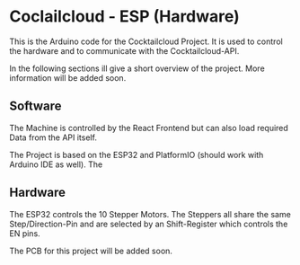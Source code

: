 # Coclailcloud - ESP (Hardware)

This is the Arduino code for the Cocktailcloud Project. It is used to control the hardware and to communicate with the Cocktailcloud-API.

In the following sections ill give a short overview of the project. More information will be added soon.

## Software
The Machine is controlled by the React Frontend but can also load required Data from the API itself. 

The Project is based on the ESP32 and PlatformIO (should work with Arduino IDE as well).
The 

## Hardware
The ESP32 controls the 10 Stepper Motors. The Steppers all share the same Step/Direction-Pin and are selected by an Shift-Register which controls the EN pins.

The PCB for this project will be added soon.